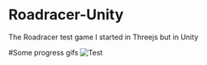 # Roadracer-Unity
The Roadracer test game I started in Threejs but in Unity

#Some progress gifs
![Test](http://i.imgur.com/OUkLi.gif)
